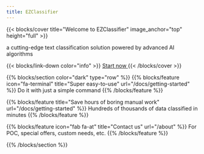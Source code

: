 ```yaml
---
title: EZClassifier
---
```


{{< blocks/cover title="Welcome to EZClassifier" image_anchor="top" height="full" >}}

<p class="lead mt-5">a cutting-edge text classification solution powered by advanced AI algorithms
</p>
{{< blocks/link-down color="info" >}}
<a class="btn btn-lg btn-secondary me-3 mb-4" href="docs/getting-started">
  Start now <i class="fab fa-github ms-2 "></i>
</a>
{{< /blocks/cover >}}




{{% blocks/section color="dark" type="row" %}}
{{% blocks/feature icon="fa-terminal" title="Super easy-to-use" url="/docs/getting-started"  %}}
Do it with just a simple command
{{% /blocks/feature %}}


{{% blocks/feature title="Save hours of boring manual work" url="/docs/getting-started" %}}
Hundreds of thousands of data classified in minutes
{{% /blocks/feature %}}


{{% blocks/feature icon="fab fa-at" title="Contact us" url="/about" %}}
For POC, special offers, custom needs, etc.
{{% /blocks/feature %}}


{{% /blocks/section %}}

